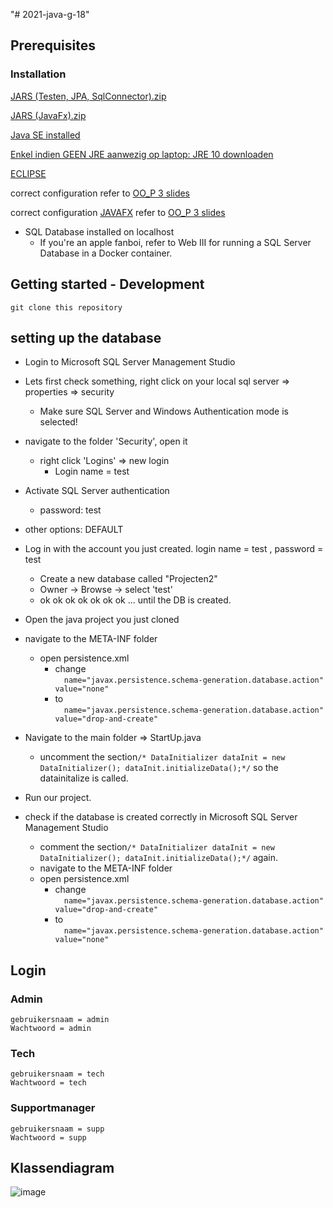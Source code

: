 "# 2021-java-g-18" 



## Prerequisites
### Installation

[JARS (Testen, JPA, SqlConnector).zip](https://github.com/HoGentProjectenII/2021-java-g-18/files/6221737/JARS.Testen.JPA.SqlConnector.zip)

[JARS (JavaFx).zip](https://github.com/HoGentProjectenII/2021-java-g-18/files/6221759/JARS.JavaFx.zip)

[Java SE installed](https://www.oracle.com/java/technologies/javase-downloads.html)

[Enkel indien GEEN JRE aanwezig op laptop: JRE 10 downloaden](https://www.oracle.com/java/technologies/java-archive-javase10-downloads.html)

[ECLIPSE](https://www.eclipse.org/downloads/packages/)

correct configuration refer to [OO_P 3 slides](https://chamilo.hogent.be/index.php?go=CourseViewer&application=Chamilo%5CApplication%5CWeblcms&course=38255&tool=Document&publication_category=243106&browser=Table&tool_action=Viewer&publication=1616608) 

correct configuration  [JAVAFX](https://gluonhq.com/products/javafx/) refer to [OO_P 3 slides](https://chamilo.hogent.be/index.php?go=CourseViewer&application=Chamilo%5CApplication%5CWeblcms&course=38255&tool=Document&publication_category=243106&browser=Table&tool_action=Viewer&publication=1616608)

- SQL Database installed on localhost 
  - If you're an apple fanboi, refer to Web III for running a SQL Server Database in a Docker container.

## Getting started -  Development

````
git clone this repository
````

## setting up the database
- Login to Microsoft SQL Server Management Studio 
- Lets first check something, right  click on your local sql server => properties => security 
  - Make sure SQL Server and Windows Authentication mode is selected! 
    
    
- navigate to the folder 'Security', open it
  - right click  'Logins' => new login 
    - Login name = test
- Activate SQL Server authentication
    - password: test
- other options: DEFAULT 


- Log in with the account you just created. login name = test , password = test
  - Create a new database called "Projecten2"
  - Owner -> Browse -> select 'test' 
  - ok ok ok ok ok ok ok ... until the DB is created. 
 - Open the java project you just cloned
 - navigate to the META-INF folder 
   - open persistence.xml 
     - change    
      ````  name="javax.persistence.schema-generation.database.action" value="none"````
     -  to       
      ````  name="javax.persistence.schema-generation.database.action" value="drop-and-create"````

- Navigate to the main folder => StartUp.java
  - uncomment the section```` /* DataInitializer dataInit = new DataInitializer(); dataInit.initializeData();*/ ```` so the datainitalize is called. 

- Run our project. 
- check if the database is created correctly in  Microsoft SQL Server Management Studio  
  -   comment the section```` /* DataInitializer dataInit = new DataInitializer(); dataInit.initializeData();*/ ````  again.
  -   navigate to the META-INF folder 
   - open persistence.xml 
     - change    
    ````  name="javax.persistence.schema-generation.database.action" value="drop-and-create"````
     - to       
       ````  name="javax.persistence.schema-generation.database.action" value="none"````
 
  
## Login 

### Admin
````
gebruikersnaam = admin
Wachtwoord = admin
````
### Tech
````
gebruikersnaam = tech
Wachtwoord = tech
````
### Supportmanager
````
gebruikersnaam = supp
Wachtwoord = supp
````



## Klassendiagram
![image](https://user-images.githubusercontent.com/47521716/118832503-f646d180-b8c0-11eb-8aa4-05eb3e7bb619.png)

